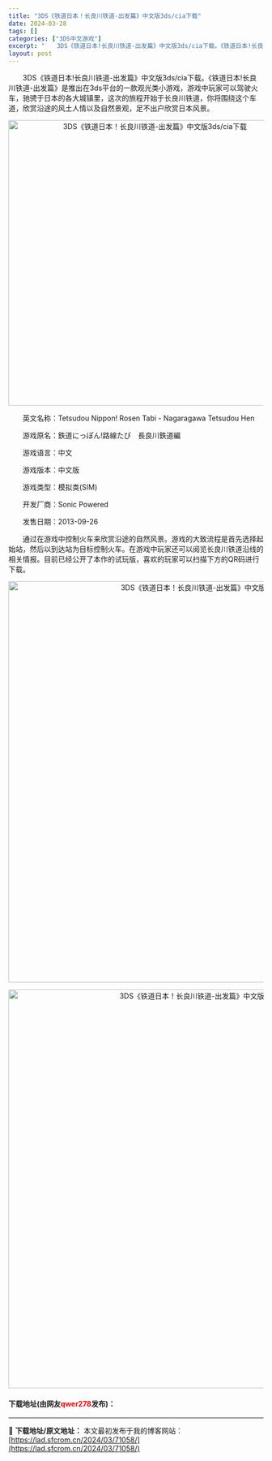 ```yaml
---
title: "3DS《铁道日本！长良川铁道-出发篇》中文版3ds/cia下载"
date: 2024-03-28
tags: []
categories: ["3DS中文游戏"]
excerpt: "　　3DS《铁道日本!长良川铁道-出发篇》中文版3ds/cia下载。《铁道日本!长良川铁道-出发篇》是推出在3ds平台的一款观光类小游戏，游戏中玩家可以驾驶火车，驰骋于日本的各大城镇里，这次的旅程开始于长良川铁道，你将围绕这个车道，欣赏沿途的风土人情以及自然景观，足不出户欣赏日本风景。 　　英文名称&hellip;"
layout: post
---
```


 <p>　　3DS《铁道日本!长良川铁道-出发篇》中文版3ds/cia下载。《铁道日本!长良川铁道-出发篇》是推出在3ds平台的一款观光类小游戏，游戏中玩家可以驾驶火车，驰骋于日本的各大城镇里，这次的旅程开始于长良川铁道，你将围绕这个车道，欣赏沿途的风土人情以及自然景观，足不出户欣赏日本风景。</p> <p align="center"><img align="" border="0" src="https://lad.sfcrom.cn/wp-content/uploads/2024/03/20240328_66054737d4177.jpg" width="563" alt="3DS《铁道日本！长良川铁道-出发篇》中文版3ds/cia下载" /></p> <p>　　英文名称：Tetsudou Nippon! Rosen Tabi - Nagaragawa Tetsudou Hen</p> <p>　　游戏原名：鉄道にっぽん!路線たび　長良川鉄道編</p> <p>　　游戏语言：中文</p> <p>　　游戏版本：中文版</p> <p>　　游戏类型：模拟类(SIM)</p> <p>　　开发厂商：Sonic Powered</p> <p>　　发售日期：2013-09-26</p> <p>　　通过在游戏中控制火车来欣赏沿途的自然风景。游戏的大致流程是首先选择起始站，然后以到达站为目标控制火车。在游戏中玩家还可以阅览长良川铁道沿线的相关情报。目前已经公开了本作的试玩版，喜欢的玩家可以扫描下方的QR码进行下载。</p> <p align="center"><img align="" border="0" src="https://lad.sfcrom.cn/wp-content/uploads/2024/03/20240328_660547386bf24.jpg" width="791" alt="3DS《铁道日本！长良川铁道-出发篇》中文版3ds/cia下载" /></p> <p align="center"><img align="" border="0" src="https://lad.sfcrom.cn/wp-content/uploads/2024/03/20240328_66054738ec6c0.jpg" width="786" alt="3DS《铁道日本！长良川铁道-出发篇》中文版3ds/cia下载" /></p> <p><h4>下载地址(由网友<font color="red">qwer278</font>发布)：</h4></p> 

---
📖 **下载地址/原文地址：** 本文最初发布于我的博客网站：[https://lad.sfcrom.cn/2024/03/71058/](https://lad.sfcrom.cn/2024/03/71058/)
